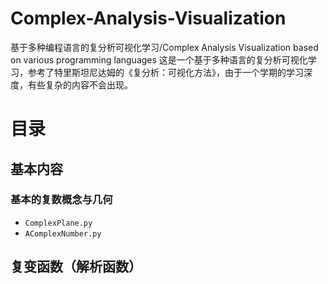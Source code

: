 # Complex-Analysis-Visualization
基于多种编程语言的复分析可视化学习/Complex Analysis Visualization based on various programming languages
这是一个基于多种语言的复分析可视化学习，参考了特里斯坦尼达姆的《复分析：可视化方法》，由于一个学期的学习深度，有些复杂的内容不会出现。
# 目录
## 基本内容
### 基本的复数概念与几何
- `ComplexPlane.py`
- `AComplexNumber.py`


## 复变函数（解析函数）
